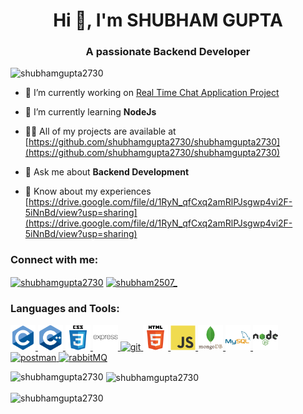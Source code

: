 <h1 align="center">Hi 👋, I'm SHUBHAM GUPTA</h1>
<h3 align="center">A passionate Backend Developer</h3>

<p align="left"> <img src="https://komarev.com/ghpvc/?username=shubhamgupta2730&label=Profile%20views&color=0e75b6&style=flat" alt="shubhamgupta2730" /> </p>

- 🔭 I’m currently working on [Real Time Chat Application Project](https://github.com/shubhamgupta2730/Real-Time-Chat-Application)

- 🌱 I’m currently learning **NodeJs**

- 👨‍💻 All of my projects are available at [https://github.com/shubhamgupta2730/shubhamgupta2730](https://github.com/shubhamgupta2730/shubhamgupta2730)

- 💬 Ask me about **Backend Development**

- 📄 Know about my experiences [https://drive.google.com/file/d/1RyN_qfCxq2amRlPJsgwp4vi2F-5iNnBd/view?usp=sharing](https://drive.google.com/file/d/1RyN_qfCxq2amRlPJsgwp4vi2F-5iNnBd/view?usp=sharing)

<h3 align="left">Connect with me:</h3>
<p align="left">
<a href="https://linkedin.com/in/shubhamgupta2730" target="blank"><img align="center" src="https://raw.githubusercontent.com/rahuldkjain/github-profile-readme-generator/master/src/images/icons/Social/linked-in-alt.svg" alt="shubhamgupta2730" height="30" width="40" /></a>
<a href="https://instagram.com/shubham2507_" target="blank"><img align="center" src="https://raw.githubusercontent.com/rahuldkjain/github-profile-readme-generator/master/src/images/icons/Social/instagram.svg" alt="shubham2507_" height="30" width="40" /></a>
</p>

<h3 align="left">Languages and Tools:</h3>
<p align="left"> <a href="https://www.cprogramming.com/" target="_blank" rel="noreferrer"> <img src="https://raw.githubusercontent.com/devicons/devicon/master/icons/c/c-original.svg" alt="c" width="40" height="40"/> </a> <a href="https://www.w3schools.com/cpp/" target="_blank" rel="noreferrer"> <img src="https://raw.githubusercontent.com/devicons/devicon/master/icons/cplusplus/cplusplus-original.svg" alt="cplusplus" width="40" height="40"/> </a> <a href="https://www.w3schools.com/css/" target="_blank" rel="noreferrer"> <img src="https://raw.githubusercontent.com/devicons/devicon/master/icons/css3/css3-original-wordmark.svg" alt="css3" width="40" height="40"/> </a> <a href="https://expressjs.com" target="_blank" rel="noreferrer"> <img src="https://raw.githubusercontent.com/devicons/devicon/master/icons/express/express-original-wordmark.svg" alt="express" width="40" height="40"/> </a> <a href="https://git-scm.com/" target="_blank" rel="noreferrer"> <img src="https://www.vectorlogo.zone/logos/git-scm/git-scm-icon.svg" alt="git" width="40" height="40"/> </a> <a href="https://www.w3.org/html/" target="_blank" rel="noreferrer"> <img src="https://raw.githubusercontent.com/devicons/devicon/master/icons/html5/html5-original-wordmark.svg" alt="html5" width="40" height="40"/> </a> <a href="https://developer.mozilla.org/en-US/docs/Web/JavaScript" target="_blank" rel="noreferrer"> <img src="https://raw.githubusercontent.com/devicons/devicon/master/icons/javascript/javascript-original.svg" alt="javascript" width="40" height="40"/> </a> <a href="https://www.mongodb.com/" target="_blank" rel="noreferrer"> <img src="https://raw.githubusercontent.com/devicons/devicon/master/icons/mongodb/mongodb-original-wordmark.svg" alt="mongodb" width="40" height="40"/> </a> <a href="https://www.mysql.com/" target="_blank" rel="noreferrer"> <img src="https://raw.githubusercontent.com/devicons/devicon/master/icons/mysql/mysql-original-wordmark.svg" alt="mysql" width="40" height="40"/> </a> <a href="https://nodejs.org" target="_blank" rel="noreferrer"> <img src="https://raw.githubusercontent.com/devicons/devicon/master/icons/nodejs/nodejs-original-wordmark.svg" alt="nodejs" width="40" height="40"/> </a> <a href="https://postman.com" target="_blank" rel="noreferrer"> <img src="https://www.vectorlogo.zone/logos/getpostman/getpostman-icon.svg" alt="postman" width="40" height="40"/> </a> <a href="https://www.rabbitmq.com" target="_blank" rel="noreferrer"> <img src="https://www.vectorlogo.zone/logos/rabbitmq/rabbitmq-icon.svg" alt="rabbitMQ" width="40" height="40"/> </a> </p>

<p><img align="left" src="https://github-readme-stats.vercel.app/api/top-langs?username=shubhamgupta2730&show_icons=true&locale=en&layout=compact" alt="shubhamgupta2730" /></p>

<p>&nbsp;<img align="center" src="https://github-readme-stats.vercel.app/api?username=shubhamgupta2730&show_icons=true&locale=en" alt="shubhamgupta2730" /></p>

<p><img align="center" src="https://github-readme-streak-stats.herokuapp.com/?user=shubhamgupta2730&" alt="shubhamgupta2730" /></p>
